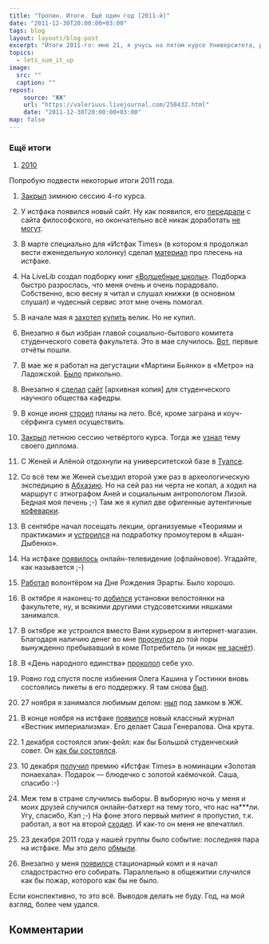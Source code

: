 ```yaml
---
title: "Тропин. Итоги. Ещё один год [2011-й]"
date: "2011-12-30T20:00:00+03:00"
tags: blog
layout: layouts/blog-post
excerpt: "Итоги 2011-го: мне 21, я учусь на пятом курсе Университета, работаю в студсовете, живу в общаге и иногда хожу на митинги."
topics:
  - lets_sum_it_up
image:
  src: ""
  caption: ""
repost:
    source: "ЖЖ"
    url: "https://valeriuus.livejournal.com/250432.html"
    date: "2011-12-30T20:00:00+03:00"
map: false
---
```


### Ещё итоги

1. [2010](/blog/2010-12-25-lets-sum-it-up/)

Попробую подвести некоторые итоги 2011 года.

1. <a href="http://valeriuus.livejournal.com/163272.html">Закрыл</a> зимнюю сессию 4-го курса.

2. У истфака появился новый сайт. Ну как появился, его <a href="http://valeriuus.livejournal.com/171762.html">передрали</a> с сайта философского, но окончательно всё никак доработать <a href="http://valeriuus.livejournal.com/177976.html">не могут</a>.

3. В марте специально для «Истфак Times» (в котором я продолжал вести еженедельную колонку) сделал <a href="http://valeriuus.livejournal.com/185225.html">материал</a> про плесень на истфаке.

4. На LiveLib создал подборку книг <a href="http://www.livelib.ru/selection/2461">«Волшебные школы»</a>. Подборка быстро разрослась, что меня очень и очень порадовало. Собственно, всю весну я читал и слушал книжки (в основном слушал) и чудесный сервис этот мне очень помогал.

5. В начале мая я <a href="http://valeriuus.livejournal.com/200516.html">захотел</a> <a href="http://valeriuus.livejournal.com/200747.html">купить</a> велик. Но не купил.

6. Внезапно я был избран главой социально-бытового комитета студенческого совета факультета. Это в мае случилось. <a href="http://valeriuus.livejournal.com/203063.html">Вот</a>, первые отчёты пошли.

7. В мае же я работал на дегустации «Мартини Бьянко» в «Метро» на Ладожской. <a href="http://valeriuus.livejournal.com/209655.html">Было</a> прикольно. 

8. Внезапно я <a href="http://valeriuus.livejournal.com/213679.html">сделал</a> [сайт](https://web.archive.org/web/20171218203551/https://museology-sno.history.spbu.ru/) [архивная копия] для студенческого научного общества кафедры.

9. В конце июня <a href="http://valeriuus.livejournal.com/216916.html">строил</a> планы на лето. Всё, кроме заграна и коуч-сёрфинга сумел осуществить.

10. <a href="http://valeriuus.livejournal.com/218583.html">Закрыл</a> летнюю сессию четвёртого курса. Тогда же <a href="http://valeriuus.livejournal.com/219310.html">узнал</a> тему своего диплома.

11. С Женей и Алёной отдохнули на университетской базе в <a href="http://valeriuus.livejournal.com/tag/Туапсе/">Туапсе</a>. 

12. Со всё тем же Женей съездил второй уже раз в археологическую экспедицию в <a href="http://valeriuus.livejournal.com/tag/Абхазия/">Абхазию</a>. Но на сей раз ни черта не копал, а ходил на маршрут с этнографом Аней и социальным антропологом Лизой. Бедная моя печень ;-) Там же я купил две офигенные аутентичные <a href="http://valeriuus.livejournal.com/227468.html">кофеварки</a>.

14. В сентябре начал посещать лекции, организуемые «Теориями и практиками» и <a href="http://valeriuus.livejournal.com/230023.html">устроился</a> на подработку промоутером в «Ашан-Дыбенко». 

15. На истфаке <a href="http://valeriuus.livejournal.com/231756.html">появилось</a> онлайн-телевидение (офлайновое). Угадайте, как называется ;-)

16. <a href="http://valeriuus.livejournal.com/234288.html">Работал</a> волонтёром на Дне Рождения Эрарты. Было хорошо.

17. В октябре я наконец-то <a href="http://valeriuus.livejournal.com/237075.html">добился</a> установки велостоянки на факультете, ну, и всякими другими студсоветскими няшками занимался.

18. В октябре же устроился вместо Вани курьером в интернет-магазин. Благодаря наличию денег во мне <a href="http://valeriuus.livejournal.com/239835.html">проснулся</a> до той поры вынужденно пребывавший в коме Потребитель (и никак <a href="http://valeriuus.livejournal.com/250193.html">не заснёт</a>).

19. В «День народного единства» <a href="http://valeriuus.livejournal.com/240608.html">проколол</a> себе ухо.

20. Ровно год спустя после избиения Олега Кашина у Гостинки вновь состоялись пикеты в его поддержку. Я там снова <a href="http://valeriuus.livejournal.com/241103.html">был</a>.

21. 27 ноября я занимался любимым делом: <a href="http://valeriuus.livejournal.com/243870.html">ныл</a> под замком в ЖЖ.

22. В конце ноября на истфаке <a href="http://valeriuus.livejournal.com/243601.html">появился</a> новый классный журнал «Вестник империализма». Его делает Саша Генералова. Она крута.

23. 1 декабря состоялся эпик-фейл: как бы Большой студенческий совет. Он <a href="http://valeriuus.livejournal.com/244218.html">как бы состоялся</a>.

24. 10 декабря <a href="http://valeriuus.livejournal.com/247710.html">получил</a> премию «Истфак Times» в номинации «Золотая понаехала». Подарок — блюдечко с золотой каёмочкой. Саша, спасибо :-)

25. Меж тем в стране случились выборы. В выборную ночь у меня и моих друзей случился онлайн-батхерт на тему того, что нас на***ли. Угу, спасибо, Кэп ;-) На фоне этого первый митинг я пропустил, т.к. работал, а вот на второй <a href="http://valeriuus.livejournal.com/248806.html">сходил</a>. И как-то он меня не впечатлил.

26. 23 декабря 2011 года у нашей группы было событие: последняя пара на истфаке. Мы это дело <a href="http://valeriuus.livejournal.com/249738.html">обмыли</a>.

27. Внезапно у меня <a href="http://valeriuus.livejournal.com/249972.html">появился</a> стационарный комп и я начал сладострастно его собирать. Параллельно в общежитии случился как бы пожар, которого как бы не было.

Если конспективно, то это всё. Выводов делать не буду. Год, на мой взгляд, более чем удался.

## Комментарии

 <div data-lj-comment-embed="valeriuus--250432--449344" data-domain="valeriuus.livejournal.com" data-journal="valeriuus" data-post-id="250432" data-comment-id="449344" ></div> <script async src="https://l-stat.livejournal.net/js/??sdk.js?v=2"></script> 
